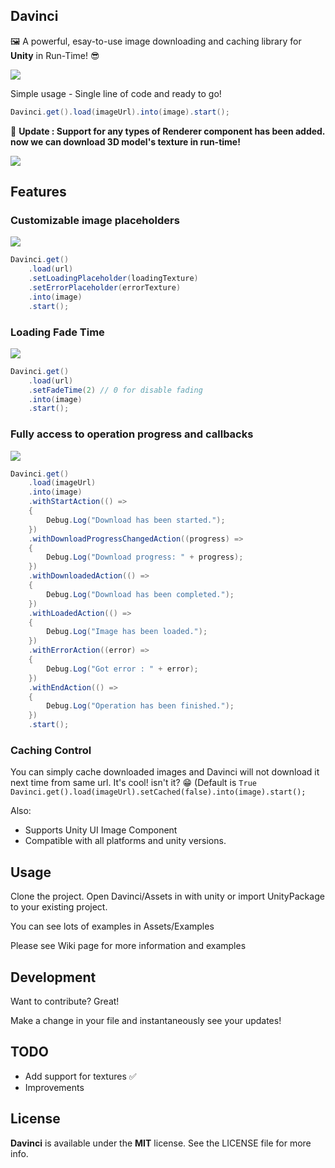 Davinci
---
🖼 A powerful, esay-to-use image downloading and caching library for **Unity** in Run-Time! 😎 

![](https://user-images.githubusercontent.com/15744733/64790065-b75c6680-d58a-11e9-843d-4831fbc60306.gif)

Simple usage - Single line of code and ready to go!
```csharp
Davinci.get().load(imageUrl).into(image).start();
```

🔴 **Update : Support for any types of Renderer component has been added. now we can download 3D model's texture in run-time!**

![](https://user-images.githubusercontent.com/15744733/72981848-021ca380-3df3-11ea-89b4-1a1d7a6fd225.gif)


Features
---
### Customizable image placeholders

![](https://user-images.githubusercontent.com/15744733/64792966-7b77d000-d58f-11e9-853f-3ad438375ec6.gif)
```csharp
Davinci.get()
    .load(url)
    .setLoadingPlaceholder(loadingTexture)
    .setErrorPlaceholder(errorTexture)
    .into(image)
    .start();
```

### Loading Fade Time

![](https://user-images.githubusercontent.com/15744733/64794033-2d63cc00-d591-11e9-981d-167704a92be7.gif)
```csharp
Davinci.get()
    .load(url)
    .setFadeTime(2) // 0 for disable fading
    .into(image)
    .start();
```

### Fully access to operation progress and callbacks

![](https://user-images.githubusercontent.com/15744733/64794838-5c2e7200-d592-11e9-90df-ec39b89b0aab.gif)
```csharp
Davinci.get()
    .load(imageUrl)
    .into(image)
    .withStartAction(() =>
    {
        Debug.Log("Download has been started.");
    })
    .withDownloadProgressChangedAction((progress) =>
    {
        Debug.Log("Download progress: " + progress);
    })
    .withDownloadedAction(() =>
    {
        Debug.Log("Download has been completed.");
    })
    .withLoadedAction(() =>
    {
        Debug.Log("Image has been loaded.");
    })
    .withErrorAction((error) =>
    {
        Debug.Log("Got error : " + error);
    })
    .withEndAction(() =>
    {
        Debug.Log("Operation has been finished.");
    })
    .start();
```

### Caching Control
You can simply cache downloaded images and Davinci will not download it next time from same url. It's cool! isn't it? 😁
(Default is `True`
`Davinci.get().load(imageUrl).setCached(false).into(image).start();`



Also:
- Supports Unity UI Image Component
- Compatible with all platforms and unity versions.

Usage
----
Clone the project. Open Davinci/Assets in with unity or import UnityPackage to your existing project.

You can see lots of examples in Assets/Examples

Please see Wiki page for more information and examples

Development
----
Want to contribute? Great! 

Make a change in your file and instantaneously see your updates!

TODO
----
 - Add support for textures ✅ 
 - Improvements

License
----
**Davinci** is available under the **MIT** license. See the LICENSE file for more info.

